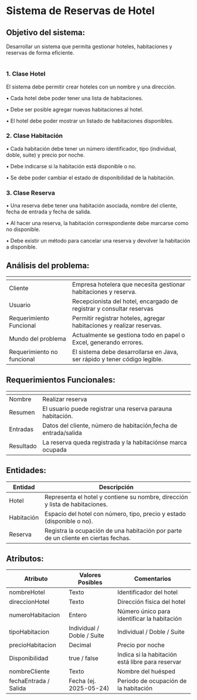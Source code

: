# Sistema de Reservas de Hotel

## Objetivo del sistema:
Desarrollar un sistema que permita gestionar hoteles, habitaciones y reservas de
forma eficiente.

#

### 1. Clase Hotel
 El sistema debe permitir crear hoteles con un nombre y una dirección.

• Cada hotel debe poder tener una lista de habitaciones.

• Debe ser posible agregar nuevas habitaciones al hotel.

• El hotel debe poder mostrar un listado de habitaciones disponibles.

### 2. Clase Habitación
• Cada habitación debe tener un número identificador, tipo (individual, doble,
suite) y precio por noche.

• Debe indicarse si la habitación está disponible o no.

• Se debe poder cambiar el estado de disponibilidad de la habitación.

### 3. Clase Reserva
• Una reserva debe tener una habitación asociada, nombre del cliente, fecha de
entrada y fecha de salida.

• Al hacer una reserva, la habitación correspondiente debe marcarse como no
disponible.

• Debe existir un método para cancelar una reserva y devolver la habitación a
disponible.

## Análisis del problema:

|<!-- -->|<!-- -->|
|---------|------|
| Cliente |Empresa hotelera que necesita gestionar habitaciones y reserva.|
| Usuario | Recepcionista del hotel, encargado de registrar y consultar reservas|
| Requerimiento Funcional | Permitir registrar hoteles, agregar habitaciones y realizar reservas. |
| Mundo del problema | Actualmente se gestiona todo en papel o Excel, generando errores. |
| Requerimiento no funcional | El sistema debe desarrollarse en Java, ser rápido y tener código legible.|

 
## Requerimientos Funcionales:

|<!-- -->|<!-- -->|
|--------|------|
| Nombre |Realizar reserva|
| Resumen | El usuario puede registrar una reserva parauna habitación.|
| Entradas | Datos del cliente, número de habitación,fecha de entrada/salida |
| Resultado | La reserva queda registrada y la habitaciónse marca ocupada |

## Entidades:

|Entidad|Descripción|
|--------|------|
| Hotel |Representa el hotel y contiene su nombre, dirección y lista de habitaciones.|
| Habitación | Espacio del hotel con número, tipo, precio y estado (disponible o no).|
| Reserva | Registra la ocupación de una habitación por parte de un cliente en ciertas fechas. |

## Atributos:

| Atributo | Valores Posibles| Comentarios |
|--------|------|------|
| nombreHotel | Texto | Identificador del hotel |
| direccionHotel | Texto | Dirección física del hotel |
| numeroHabitacion | Entero | Número único para identificar la habitación |
| tipoHabitacion | Individual / Doble / Suite | Individual / Doble / Suite |
| precioHabitacion | Decimal | Precio por noche |
| Disponibilidad | true / false | Indica si la habitación está libre para reservar |
| nombreCliente | Texto | Nombre del huésped |
| fechaEntrada / Salida | Fecha (ej. 2025-05-24) | Periodo de ocupación de la habitación |
